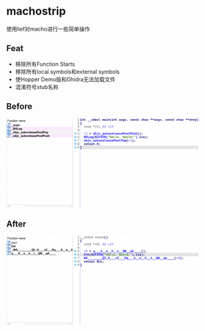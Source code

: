 # machostrip

使用lief对macho进行一些简单操作

## Feat

- 移除所有Function Starts
- 移除所有local symbols和external symbols
- 使Hopper Demo版和Ghidra无法加载文件
- 混淆符号stub名称
 
## Before

![before](before.png)

## After

![after](after.png)
